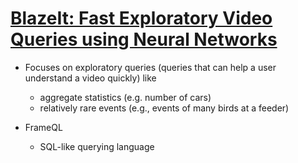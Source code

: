 # [BlazeIt: Fast Exploratory Video Queries using Neural Networks](https://arxiv.org/pdf/1805.01046.pdf)

- Focuses on exploratory queries (queries that can help a user understand a video quickly) like
	- aggregate statistics (e.g. number of cars)
	- relatively rare events (e.g., events of many birds at a feeder)

- FrameQL
	- SQL-like querying language